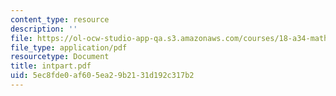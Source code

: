 ```yaml
---
content_type: resource
description: ''
file: https://ol-ocw-studio-app-qa.s3.amazonaws.com/courses/18-a34-mathematical-problem-solving-putnam-seminar-fall-2018/5ec8fde0af605ea29b2131d192c317b2_intpart.pdf
file_type: application/pdf
resourcetype: Document
title: intpart.pdf
uid: 5ec8fde0-af60-5ea2-9b21-31d192c317b2
---
```

